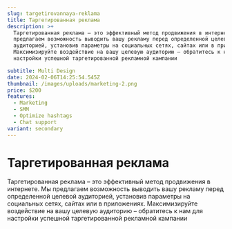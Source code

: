 ```yaml
---
slug: targetirovannaya-reklama
title: Таргетированная реклама
description: >+
  Таргетированная реклама – это эффективный метод продвижения в интернете. Мы
  предлагаем возможность выводить вашу рекламу перед определенной целевой
  аудиторией, установив параметры на социальных сетях, сайтах или в приложениях.
  Максимизируйте воздействие на вашу целевую аудиторию – обратитесь к нам для
  настройки успешной таргетированной рекламной кампании

subtitle: Multi Design
date: 2024-02-06T14:25:54.545Z
thumbnail: /images/uploads/marketing-2.png
price: $200
features:
  - Marketing
  - SMM
  - Optimize hashtags
  - Chat support
variant: secondary
---
```

# Таргетированная реклама

Таргетированная реклама – это эффективный метод продвижения в интернете. Мы предлагаем возможность выводить вашу рекламу перед определенной целевой аудиторией, установив параметры на социальных сетях, сайтах или в приложениях. Максимизируйте воздействие на вашу целевую аудиторию – обратитесь к нам для настройки успешной таргетированной рекламной кампании
